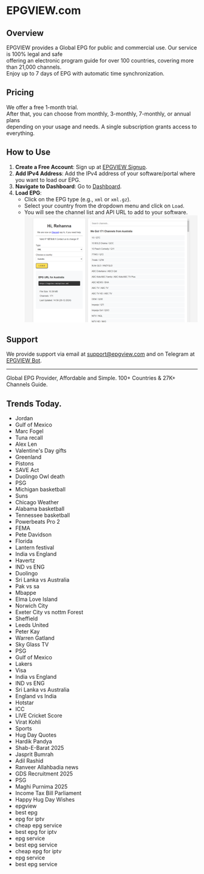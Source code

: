 # EPGVIEW.com



## Overview
EPGVIEW provides a Global EPG for public and commercial use. Our service is 100% legal and safe\
offering an electronic program guide for over 100 countries, covering more than 21,000 channels.\
Enjoy up to 7 days of EPG with automatic time synchronization.

## Pricing
We offer a free 1-month trial. \
After that, you can choose from monthly, 3-monthly, 7-monthly, or annual plans \
depending on your usage and needs. A single subscription grants access to everything.

## How to Use
1. **Create a Free Account**: Sign up at [EPGVIEW Signup](https://epgview.com/signup.php).
2. **Add IPv4 Address**: Add the IPv4 address of your software/portal where you want to load our EPG.
3. **Navigate to Dashboard**: Go to [Dashboard](https://epgview.com/dashboard.php).
4. **Load EPG**:
   - Click on the EPG type (e.g., `xml` or `xml.gz`).
   - Select your country from the dropdown menu and click on `Load`.
   - You will see the channel list and API URL to add to your software.
![EPGVIEW](img/dashboard.png)
## Support
We provide support via email at [support@epgview.com](mailto:support@epgview.com) and on Telegram at [EPGVIEW Bot](https://t.me/epgview_bot).

---

Global EPG Provider, Affordable and Simple. 100+ Countries & 27K+ Channels Guide.

## Trends Today.

- Jordan
- Gulf of Mexico
- Marc Fogel
- Tuna recall
- Alex Len
- Valentine's Day gifts
- Greenland
- Pistons
- SAVE Act
- Duolingo Owl death
- PSG
- Michigan basketball
- Suns
- Chicago Weather
- Alabama basketball
- Tennessee basketball
- Powerbeats Pro 2
- FEMA
- Pete Davidson
- Florida
- Lantern festival
- India vs England
- Havertz
- IND vs ENG
- Duolingo
- Sri Lanka vs Australia
- Pak vs sa
- Mbappe
- Elma Love Island
- Norwich City
- Exeter City vs nottm Forest
- Sheffield
- Leeds United
- Peter Kay
- Warren Gatland
- Sky Glass TV
- PSG
- Gulf of Mexico
- Lakers
- Visa
- India vs England
- IND vs ENG
- Sri Lanka vs Australia
- England vs India
- Hotstar
- ICC
- LIVE Cricket Score
- Virat Kohli
- Sports
- Hug Day Quotes
- Hardik Pandya
- Shab-E-Barat 2025
- Jasprit Bumrah
- Adil Rashid
- Ranveer Allahbadia news
- GDS Recruitment 2025
- PSG
- Maghi Purnima 2025
- Income Tax Bill Parliament
- Happy Hug Day Wishes
- epgview
- best epg
- epg for iptv
- cheap epg service
- best epg for iptv
- epg service
- best epg service
- cheap epg for iptv
- epg service
- best epg service
